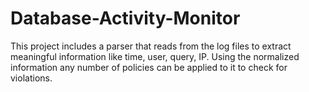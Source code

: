 # Database-Activity-Monitor
This project includes a parser that reads from the log files to extract meaningful information like time, user, query, IP. Using the normalized information any number of policies can be applied to it to check for violations.
